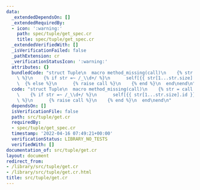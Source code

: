 ```yaml
---
data:
  _extendedDependsOn: []
  _extendedRequiredBy:
  - icon: ':warning:'
    path: spec/tuple/get_spec.cr
    title: spec/tuple/get_spec.cr
  _extendedVerifiedWith: []
  _isVerificationFailed: false
  _pathExtension: cr
  _verificationStatusIcon: ':warning:'
  attributes: {}
  bundledCode: "struct Tuple\n  macro method_missing(call)\n    {% str = call.stringify\
    \ %}\n    {% if str =~ /_\\d+/ %}\n      self[{{ str[1...str.size].id }}]\n  \
    \  {% else %}\n      {% raise call %}\n    {% end %}\n  end\nend\n"
  code: "struct Tuple\n  macro method_missing(call)\n    {% str = call.stringify %}\n\
    \    {% if str =~ /_\\d+/ %}\n      self[{{ str[1...str.size].id }}]\n    {% else\
    \ %}\n      {% raise call %}\n    {% end %}\n  end\nend\n"
  dependsOn: []
  isVerificationFile: false
  path: src/tuple/get.cr
  requiredBy:
  - spec/tuple/get_spec.cr
  timestamp: '2022-04-16 07:49:21+00:00'
  verificationStatus: LIBRARY_NO_TESTS
  verifiedWith: []
documentation_of: src/tuple/get.cr
layout: document
redirect_from:
- /library/src/tuple/get.cr
- /library/src/tuple/get.cr.html
title: src/tuple/get.cr
---
```

